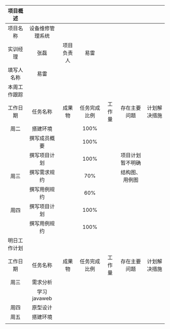 |   项目概述   |                  |            |              |        |                  |              |
| :----------: | :--------------: | :--------: | :----------: | :----: | :--------------: | :----------: |
|   项目名称   | 设备维修管理系统 |            |              |        |                  |              |
|   实训经理   |       张磊       | 项目负责人 |     易雷     |        |                  |              |
|  填写人名称  |       易雷       |            |              |        |                  |              |
| 本周工作跟踪 |                  |            |              |        |                  |              |
|   工作日期   |     任务名称     |   成果物   | 任务完成比例 | 工作量 |   存在主要问题   | 计划解决措施 |
|     周二     |     搭建环境     |            |     100%     |        |                  |              |
|              |   撰写成员概要   |            |     100%     |        |                  |              |
|              |   撰写项目计划   |            |     100%     |        | 项目计划暂不明确 |              |
|     周三     |   撰写需求规约   |            |     70%      |        |  结构图、用例图  |              |
|              |   撰写用例规约   |            |     60%      |        |                  |              |
|     周四     |   撰写项目计划   |            |     100%     |        |                  |              |
|              |   撰写用例规约   |            |     100%     |        |                  |              |
| 明日工作计划 |                  |            |              |        |                  |              |
|   工作日期   |     任务名称     |   成果物   | 任务完成比例 | 工作量 |   存在主要问题   | 计划解决措施 |
|     周三     |     需求分析     |            |              |        |                  |              |
|              |   学习javaweb    |            |              |        |                  |              |
|     周四     |     原型设计     |            |              |        |                  |              |
|     周五     |     搭建环境     |            |              |        |                  |              |
|              |                  |            |              |        |                  |              |


